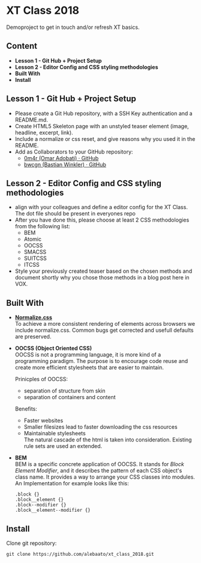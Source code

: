 # XT Class 2018
Demoproject to get in touch and/or refresh XT basics.


## Content
* **Lesson 1 - Git Hub + Project Setup**
* **Lesson 2 - Editor Config and CSS styling methodologies**
* **Built With**
* **Install**


## Lesson 1 - Git Hub + Project Setup
* Please create a Git Hub repository, with a SSH Key authentication and a README.md.
* Create HTML5 Skeleton page with an unstyled teaser element (image, headline, excerpt, link).
* Include a normalize or css reset, and give reasons why you used it in the README.
* Add as Collaborators to your GitHub repository:
  * [0m4r (Omar Adobati) · GitHub](https://github.com/0m4r)
  * [bwcgn (Bastian Winkler) · GitHub](https://github.com/bwcgn)
  
## Lesson 2 - Editor Config and CSS styling methodologies
* align with your colleagues and define a editor config for the XT Class. The dot file should be present in everyones repo
* After you have done this, please choose at least 2 CSS methodologies from the following list:
  * BEM
  * Atomic
  * OOCSS
  * SMACSS
  * SUITCSS
  * ITCSS
* Style your previously created teaser based on the chosen methods and document shortly why you chose those methods in a blog post here in VOX.


## Built With
* **[Normalize.css](https://necolas.github.io/normalize.css/)**<br/>
To achieve a more consistent rendering of elements across browsers we include normalize.css. Common bugs get corrected and usefull defaults are preserved.

* **OOCSS (Object Oriented CSS)**<br/>
OOCSS is not a programming language, it is more kind of a programming paradigm.
The purpose is to encourage code reuse and create more efficient stylesheets that are easier to maintain.

  Prinicples of OOCSS:
  * separation of structure from skin
  * separation of containers and content

  Benefits:
  * Faster websites <br>
  * Smaller filesizes lead to faster downloading the css resources
  * Maintainable stylesheets <br>
  The natural cascade of the html is taken into consideration. Existing rule sets are used an extended.

* **BEM**<br/>
BEM is a specific concrete application of OOCSS. It stands for *Block Element Modifier*, and it describes the pattern of each CSS object's class name. It provides a way to arrange your CSS classes into modules.<br/>
An Implementation for example looks like this:
  ```
  .block {}
  .block__element {}
  .block--modifier {}
  .block__element--modifier {}
  ```

## Install
Clone git repository:
```
git clone https://github.com/alebaato/xt_class_2018.git
```
